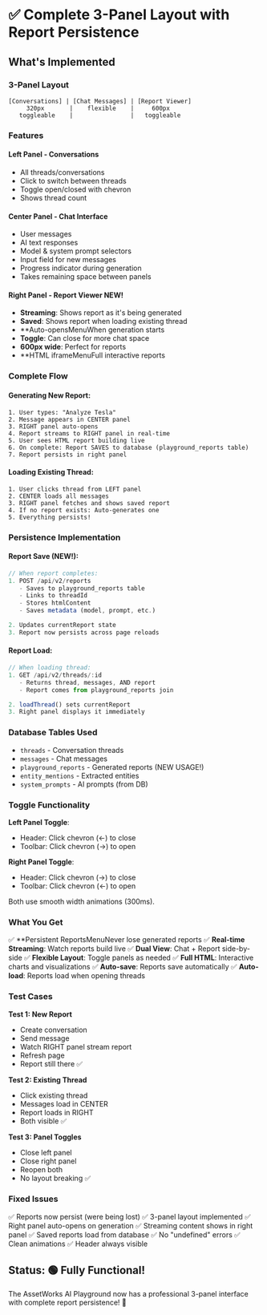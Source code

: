 # ✅ Complete 3-Panel Layout with Report Persistence

## What's Implemented

### 3-Panel Layout
```
[Conversations] | [Chat Messages] | [Report Viewer]
     320px       |    flexible    |     600px
   toggleable    |                |   toggleable
```

### Features

#### Left Panel - Conversations
- All threads/conversations
- Click to switch between threads
- Toggle open/closed with chevron
- Shows thread count

#### Center Panel - Chat Interface
- User messages
- AI text responses
- Model & system prompt selectors
- Input field for new messages
- Progress indicator during generation
- Takes remaining space between panels

#### Right Panel - Report Viewer **NEW!**
- **Streaming**: Shows report as it's being generated
- **Saved**: Shows report when loading existing thread
- **Auto-opensMenuWhen generation starts
- **Toggle**: Can close for more chat space
- **600px wide**: Perfect for reports
- **HTML iframeMenuFull interactive reports

### Complete Flow

#### Generating New Report:
```
1. User types: "Analyze Tesla"
2. Message appears in CENTER panel
3. RIGHT panel auto-opens
4. Report streams to RIGHT panel in real-time
5. User sees HTML report building live
6. On complete: Report SAVES to database (playground_reports table)
7. Report persists in right panel
```

#### Loading Existing Thread:
```
1. User clicks thread from LEFT panel
2. CENTER loads all messages
3. RIGHT panel fetches and shows saved report
4. If no report exists: Auto-generates one
5. Everything persists!
```

### Persistence Implementation

#### Report Save (NEW!):
```typescript
// When report completes:
1. POST /api/v2/reports
   - Saves to playground_reports table
   - Links to threadId
   - Stores htmlContent
   - Saves metadata (model, prompt, etc.)

2. Updates currentReport state
3. Report now persists across page reloads
```

#### Report Load:
```typescript
// When loading thread:
1. GET /api/v2/threads/:id
   - Returns thread, messages, AND report
   - Report comes from playground_reports join

2. loadThread() sets currentReport
3. Right panel displays it immediately
```

### Database Tables Used

- `threads` - Conversation threads
- `messages` - Chat messages
- `playground_reports` - Generated reports (NEW USAGE!)
- `entity_mentions` - Extracted entities
- `system_prompts` - AI prompts (from DB)

### Toggle Functionality

**Left Panel Toggle**:
- Header: Click chevron (←) to close
- Toolbar: Click chevron (→) to open

**Right Panel Toggle**:
- Header: Click chevron (→) to close  
- Toolbar: Click chevron (←) to open

Both use smooth width animations (300ms).

### What You Get

✅ **Persistent ReportsMenuNever lose generated reports
✅ **Real-time Streaming**: Watch reports build live
✅ **Dual View**: Chat + Report side-by-side
✅ **Flexible Layout**: Toggle panels as needed
✅ **Full HTML**: Interactive charts and visualizations
✅ **Auto-save**: Reports save automatically
✅ **Auto-load**: Reports load when opening threads

### Test Cases

**Test 1: New Report**
- Create conversation
- Send message
- Watch RIGHT panel stream report
- Refresh page
- Report still there ✅

**Test 2: Existing Thread**
- Click existing thread
- Messages load in CENTER
- Report loads in RIGHT
- Both visible ✅

**Test 3: Panel Toggles**
- Close left panel
- Close right panel
- Reopen both
- No layout breaking ✅

### Fixed Issues

✅ Reports now persist (were being lost)
✅ 3-panel layout implemented
✅ Right panel auto-opens on generation
✅ Streaming content shows in right panel
✅ Saved reports load from database
✅ No "undefined" errors
✅ Clean animations
✅ Header always visible

## Status: 🟢 Fully Functional!

The AssetWorks AI Playground now has a professional 3-panel interface with complete report persistence! 🎉
